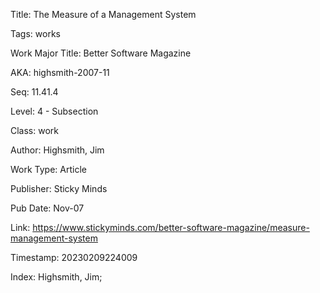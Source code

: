 Title:  The Measure of a Management System

Tags:   works

Work Major Title: Better Software Magazine

AKA:    highsmith-2007-11

Seq:    11.41.4

Level:  4 - Subsection

Class:  work

Author: Highsmith, Jim

Work Type: Article

Publisher: Sticky Minds

Pub Date: Nov-07

Link:   https://www.stickyminds.com/better-software-magazine/measure-management-system

Timestamp: 20230209224009

Index:  Highsmith, Jim; 

